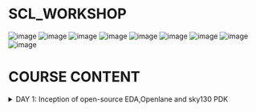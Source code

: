 # SCL_WORKSHOP


![image](https://github.com/rohithgopakumar/SCL_WORKSHOP/assets/131611312/29dd79ce-b45f-435b-a719-587c4f9ac9fa)
![image](https://github.com/rohithgopakumar/SCL_WORKSHOP/assets/131611312/b55e2fc1-d127-4e6c-83a2-80afd24cea6e)
![image](https://github.com/rohithgopakumar/SCL_WORKSHOP/assets/131611312/af1ef933-5283-4dd0-a79f-ca663c684ec1)
![image](https://github.com/rohithgopakumar/SCL_WORKSHOP/assets/131611312/53731302-c911-43f1-ba4f-5b1ecf50104b)
![image](https://github.com/rohithgopakumar/SCL_WORKSHOP/assets/131611312/48324209-31bb-4851-b075-5dad1a9552f8)
![image](https://github.com/rohithgopakumar/SCL_WORKSHOP/assets/131611312/f38824d0-b59c-4c0e-b856-dbd4d54233e1)
![image](https://github.com/rohithgopakumar/SCL_WORKSHOP/assets/131611312/4bab8842-f52e-4523-8fd8-b3f23c38cc1b)
![image](https://github.com/rohithgopakumar/SCL_WORKSHOP/assets/131611312/f693c0d2-5dac-4e75-8749-d4eb05438262)
![image](https://github.com/rohithgopakumar/SCL_WORKSHOP/assets/131611312/d9b1ac38-4d37-4535-9bb2-eceff8ce5d67)



# COURSE CONTENT

</details>
<details>
<summary>DAY 1:  Inception of open-source EDA,Openlane and sky130 PDK </summary>
<br>
